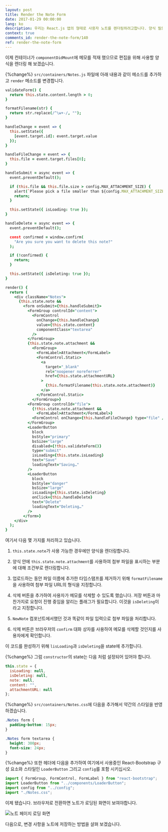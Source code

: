 ```yaml
---
layout: post
title: Render the Note Form
date: 2017-01-29 00:00:00
lang: ko 
description: 우리는 React.js 앱의 형태로 사용자 노트를 렌더링하려고합니다. 양식 필드를 렌더링하기 위해 React-Bootstrap의 FormGroup 및 FormControl 구성 요소를 사용합니다.
context: true
comments_id: render-the-note-form/140
ref: render-the-note-form
---
```


이제 컨테이너가 `componentDidMount`에 메모를 적재 했으므로 편집을 위해 사용할 양식을 렌더링 해 보겠습니다.

{%change%} `src/containers/Notes.js` 파일에 아래 내용과 같이 메소드를 추가하고 `render` 메소드를 변경합니다.

``` coffee
validateForm() {
  return this.state.content.length > 0;
}

formatFilename(str) {
  return str.replace(/^\w+-/, "");
}

handleChange = event => {
  this.setState({
    [event.target.id]: event.target.value
  });
}

handleFileChange = event => {
  this.file = event.target.files[0];
}

handleSubmit = async event => {
  event.preventDefault();

  if (this.file && this.file.size > config.MAX_ATTACHMENT_SIZE) {
    alert(`Please pick a file smaller than ${config.MAX_ATTACHMENT_SIZE/1000000} MB.`);
    return;
  }

  this.setState({ isLoading: true });
}

handleDelete = async event => {
  event.preventDefault();

  const confirmed = window.confirm(
    "Are you sure you want to delete this note?"
  );

  if (!confirmed) {
    return;
  }

  this.setState({ isDeleting: true });
}

render() {
  return (
    <div className="Notes">
      {this.state.note &&
        <form onSubmit={this.handleSubmit}>
          <FormGroup controlId="content">
            <FormControl
              onChange={this.handleChange}
              value={this.state.content}
              componentClass="textarea"
            />
          </FormGroup>
          {this.state.note.attachment &&
            <FormGroup>
              <FormLabel>Attachment</FormLabel>
              <FormControl.Static>
                <a
                  target="_blank"
                  rel="noopener noreferrer"
                  href={this.state.attachmentURL}
                >
                  {this.formatFilename(this.state.note.attachment)}
                </a>
              </FormControl.Static>
            </FormGroup>}
          <FormGroup controlId="file">
            {!this.state.note.attachment &&
              <FormLabel>Attachment</FormLabel>}
            <FormControl onChange={this.handleFileChange} type="file" />
          </FormGroup>
          <LoaderButton
            block
            bsStyle="primary"
            bsSize="large"
            disabled={!this.validateForm()}
            type="submit"
            isLoading={this.state.isLoading}
            text="Save"
            loadingText="Saving…"
          />
          <LoaderButton
            block
            bsStyle="danger"
            bsSize="large"
            isLoading={this.state.isDeleting}
            onClick={this.handleDelete}
            text="Delete"
            loadingText="Deleting…"
          />
        </form>}
    </div>
  );
}
```

여기서 다음 몇 가지를 처리하고 있습니다.

1. `this.state.note`가 사용 가능한 경우에만 양식을 렌더링합니다.

2. 양식 안에 `this.state.note.attachment`를 사용하여 첨부 파일을 표시하는 부분에 대해 조건부로 렌더링합니다.

3. 업로드하는 동안 파일 이름에 추가한 타임스탬프를 제거하기 위해 `formatFilename`을 사용하여 첨부 파일 URL의 형식을 지정합니다.

4. 삭제 버튼을 추가하여 사용자가 메모를 삭제할 수 있도록 했습니다. 저장 버튼과 마찬가지로 요청이 진행 중임을 알리는 플래그가 필요합니다. 이것을 `isDeleting`이라고 지정합니다.

5. `NewNote` 컴포넌트에서했던 것과 똑같이 파일 입력으로 첨부 파일을 처리합니다.

6. 삭제 버튼은 브라우저의 `confirm` 대화 상자를 사용하여 메모를 삭제할 것인지를 사용자에게 확인합니다.

이 코드를 완성하기 위해 `lisLoading`과 `isDeleting`을 state에 추가합니다.

{%change%} 그럼 `constructor`의 state는 다음 처럼 설정되어 있어야 합니다. 

``` javascript
this.state = {
  isLoading: null,
  isDeleting: null,
  note: null,
  content: "",
  attachmentURL: null
};
```

{%change%} `src/containers/Notes.css`에 다음을 추가해서 약간의 스타일을 반영하겠습니다.

``` css
.Notes form {
  padding-bottom: 15px;
}

.Notes form textarea {
  height: 300px;
  font-size: 24px;
}
```

{%change%} 또한 헤더에 다음을 추가하여 여기에서 사용중인 React-Bootstrap 구성 요소와 스타일인 `LoaderButton` 그리고 `config`를 포함 시키십시오. 


``` javascript
import { FormGroup, FormControl, FormLabel } from "react-bootstrap";
import LoaderButton from "../components/LoaderButton";
import config from "../config";
import "./Notes.css";
```

이제 됐습니다. 브라우저로 전환하면 노트가 로딩된 화면이 보여야합니다.

![노트 페이지 로딩 화면](/assets/notes-page-loaded.png)

다음으로, 변경 사항을 노트에 저장하는 방법을 살펴 보겠습니다.
